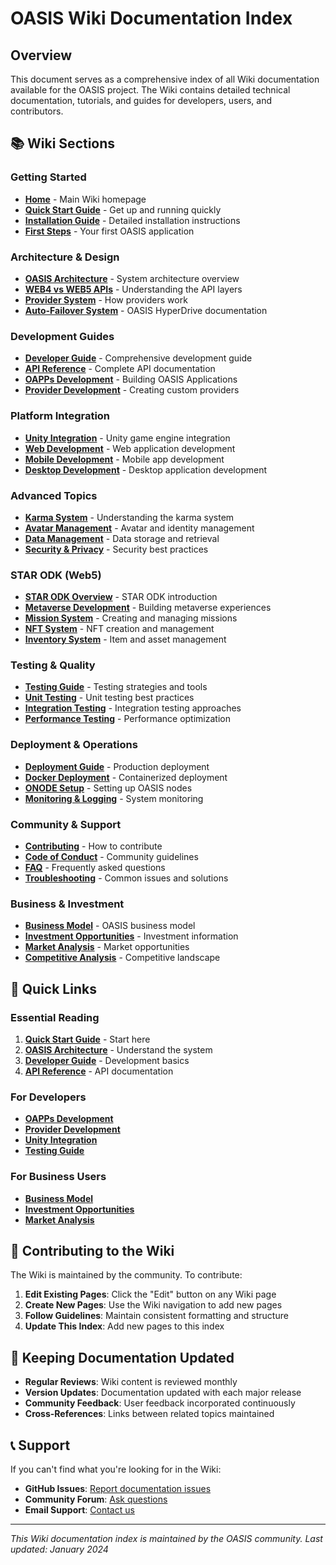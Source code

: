 # OASIS Wiki Documentation Index

## Overview
This document serves as a comprehensive index of all Wiki documentation available for the OASIS project. The Wiki contains detailed technical documentation, tutorials, and guides for developers, users, and contributors.

## 📚 Wiki Sections

### Getting Started
- **[Home](https://github.com/NextGenSoftwareUK/Our-World-OASIS-API-HoloNET-HoloUnity-And-.NET-HDK/wiki)** - Main Wiki homepage
- **[Quick Start Guide](https://github.com/NextGenSoftwareUK/Our-World-OASIS-API-HoloNET-HoloUnity-And-.NET-HDK/wiki/Quick-Start)** - Get up and running quickly
- **[Installation Guide](https://github.com/NextGenSoftwareUK/Our-World-OASIS-API-HoloNET-HoloUnity-And-.NET-HDK/wiki/Installation)** - Detailed installation instructions
- **[First Steps](https://github.com/NextGenSoftwareUK/Our-World-OASIS-API-HoloNET-HoloUnity-And-.NET-HDK/wiki/First-Steps)** - Your first OASIS application

### Architecture & Design
- **[OASIS Architecture](https://github.com/NextGenSoftwareUK/Our-World-OASIS-API-HoloNET-HoloUnity-And-.NET-HDK/wiki/OASIS-Architecture)** - System architecture overview
- **[WEB4 vs WEB5 APIs](https://github.com/NextGenSoftwareUK/Our-World-OASIS-API-HoloNET-HoloUnity-And-.NET-HDK/wiki/WEB4-vs-WEB5-APIs)** - Understanding the API layers
- **[Provider System](https://github.com/NextGenSoftwareUK/Our-World-OASIS-API-HoloNET-HoloUnity-And-.NET-HDK/wiki/Provider-System)** - How providers work
- **[Auto-Failover System](https://github.com/NextGenSoftwareUK/Our-World-OASIS-API-HoloNET-HoloUnity-And-.NET-HDK/wiki/Auto-Failover-System)** - OASIS HyperDrive documentation

### Development Guides
- **[Developer Guide](https://github.com/NextGenSoftwareUK/Our-World-OASIS-API-HoloNET-HoloUnity-And-.NET-HDK/wiki/Developer-Guide)** - Comprehensive development guide
- **[API Reference](https://github.com/NextGenSoftwareUK/Our-World-OASIS-API-HoloNET-HoloUnity-And-.NET-HDK/wiki/API-Reference)** - Complete API documentation
- **[OAPPs Development](https://github.com/NextGenSoftwareUK/Our-World-OASIS-API-HoloNET-HoloUnity-And-.NET-HDK/wiki/OAPPs-Development)** - Building OASIS Applications
- **[Provider Development](https://github.com/NextGenSoftwareUK/Our-World-OASIS-API-HoloNET-HoloUnity-And-.NET-HDK/wiki/Provider-Development)** - Creating custom providers

### Platform Integration
- **[Unity Integration](https://github.com/NextGenSoftwareUK/Our-World-OASIS-API-HoloNET-HoloUnity-And-.NET-HDK/wiki/Unity-Integration)** - Unity game engine integration
- **[Web Development](https://github.com/NextGenSoftwareUK/Our-World-OASIS-API-HoloNET-HoloUnity-And-.NET-HDK/wiki/Web-Development)** - Web application development
- **[Mobile Development](https://github.com/NextGenSoftwareUK/Our-World-OASIS-API-HoloNET-HoloUnity-And-.NET-HDK/wiki/Mobile-Development)** - Mobile app development
- **[Desktop Development](https://github.com/NextGenSoftwareUK/Our-World-OASIS-API-HoloNET-HoloUnity-And-.NET-HDK/wiki/Desktop-Development)** - Desktop application development

### Advanced Topics
- **[Karma System](https://github.com/NextGenSoftwareUK/Our-World-OASIS-API-HoloNET-HoloUnity-And-.NET-HDK/wiki/Karma-System)** - Understanding the karma system
- **[Avatar Management](https://github.com/NextGenSoftwareUK/Our-World-OASIS-API-HoloNET-HoloUnity-And-.NET-HDK/wiki/Avatar-Management)** - Avatar and identity management
- **[Data Management](https://github.com/NextGenSoftwareUK/Our-World-OASIS-API-HoloNET-HoloUnity-And-.NET-HDK/wiki/Data-Management)** - Data storage and retrieval
- **[Security & Privacy](https://github.com/NextGenSoftwareUK/Our-World-OASIS-API-HoloNET-HoloUnity-And-.NET-HDK/wiki/Security-and-Privacy)** - Security best practices

### STAR ODK (Web5)
- **[STAR ODK Overview](https://github.com/NextGenSoftwareUK/Our-World-OASIS-API-HoloNET-HoloUnity-And-.NET-HDK/wiki/STAR-ODK-Overview)** - STAR ODK introduction
- **[Metaverse Development](https://github.com/NextGenSoftwareUK/Our-World-OASIS-API-HoloNET-HoloUnity-And-.NET-HDK/wiki/Metaverse-Development)** - Building metaverse experiences
- **[Mission System](https://github.com/NextGenSoftwareUK/Our-World-OASIS-API-HoloNET-HoloUnity-And-.NET-HDK/wiki/Mission-System)** - Creating and managing missions
- **[NFT System](https://github.com/NextGenSoftwareUK/Our-World-OASIS-API-HoloNET-HoloUnity-And-.NET-HDK/wiki/NFT-System)** - NFT creation and management
- **[Inventory System](https://github.com/NextGenSoftwareUK/Our-World-OASIS-API-HoloNET-HoloUnity-And-.NET-HDK/wiki/Inventory-System)** - Item and asset management

### Testing & Quality
- **[Testing Guide](https://github.com/NextGenSoftwareUK/Our-World-OASIS-API-HoloNET-HoloUnity-And-.NET-HDK/wiki/Testing-Guide)** - Testing strategies and tools
- **[Unit Testing](https://github.com/NextGenSoftwareUK/Our-World-OASIS-API-HoloNET-HoloUnity-And-.NET-HDK/wiki/Unit-Testing)** - Unit testing best practices
- **[Integration Testing](https://github.com/NextGenSoftwareUK/Our-World-OASIS-API-HoloNET-HoloUnity-And-.NET-HDK/wiki/Integration-Testing)** - Integration testing approaches
- **[Performance Testing](https://github.com/NextGenSoftwareUK/Our-World-OASIS-API-HoloNET-HoloUnity-And-.NET-HDK/wiki/Performance-Testing)** - Performance optimization

### Deployment & Operations
- **[Deployment Guide](https://github.com/NextGenSoftwareUK/Our-World-OASIS-API-HoloNET-HoloUnity-And-.NET-HDK/wiki/Deployment-Guide)** - Production deployment
- **[Docker Deployment](https://github.com/NextGenSoftwareUK/Our-World-OASIS-API-HoloNET-HoloUnity-And-.NET-HDK/wiki/Docker-Deployment)** - Containerized deployment
- **[ONODE Setup](https://github.com/NextGenSoftwareUK/Our-World-OASIS-API-HoloNET-HoloUnity-And-.NET-HDK/wiki/ONODE-Setup)** - Setting up OASIS nodes
- **[Monitoring & Logging](https://github.com/NextGenSoftwareUK/Our-World-OASIS-API-HoloNET-HoloUnity-And-.NET-HDK/wiki/Monitoring-and-Logging)** - System monitoring

### Community & Support
- **[Contributing](https://github.com/NextGenSoftwareUK/Our-World-OASIS-API-HoloNET-HoloUnity-And-.NET-HDK/wiki/Contributing)** - How to contribute
- **[Code of Conduct](https://github.com/NextGenSoftwareUK/Our-World-OASIS-API-HoloNET-HoloUnity-And-.NET-HDK/wiki/Code-of-Conduct)** - Community guidelines
- **[FAQ](https://github.com/NextGenSoftwareUK/Our-World-OASIS-API-HoloNET-HoloUnity-And-.NET-HDK/wiki/FAQ)** - Frequently asked questions
- **[Troubleshooting](https://github.com/NextGenSoftwareUK/Our-World-OASIS-API-HoloNET-HoloUnity-And-.NET-HDK/wiki/Troubleshooting)** - Common issues and solutions

### Business & Investment
- **[Business Model](https://github.com/NextGenSoftwareUK/Our-World-OASIS-API-HoloNET-HoloUnity-And-.NET-HDK/wiki/Business-Model)** - OASIS business model
- **[Investment Opportunities](https://github.com/NextGenSoftwareUK/Our-World-OASIS-API-HoloNET-HoloUnity-And-.NET-HDK/wiki/Investment-Opportunities)** - Investment information
- **[Market Analysis](https://github.com/NextGenSoftwareUK/Our-World-OASIS-API-HoloNET-HoloUnity-And-.NET-HDK/wiki/Market-Analysis)** - Market opportunities
- **[Competitive Analysis](https://github.com/NextGenSoftwareUK/Our-World-OASIS-API-HoloNET-HoloUnity-And-.NET-HDK/wiki/Competitive-Analysis)** - Competitive landscape

## 🔗 Quick Links

### Essential Reading
1. **[Quick Start Guide](https://github.com/NextGenSoftwareUK/Our-World-OASIS-API-HoloNET-HoloUnity-And-.NET-HDK/wiki/Quick-Start)** - Start here
2. **[OASIS Architecture](https://github.com/NextGenSoftwareUK/Our-World-OASIS-API-HoloNET-HoloUnity-And-.NET-HDK/wiki/OASIS-Architecture)** - Understand the system
3. **[Developer Guide](https://github.com/NextGenSoftwareUK/Our-World-OASIS-API-HoloNET-HoloUnity-And-.NET-HDK/wiki/Developer-Guide)** - Development basics
4. **[API Reference](https://github.com/NextGenSoftwareUK/Our-World-OASIS-API-HoloNET-HoloUnity-And-.NET-HDK/wiki/API-Reference)** - API documentation

### For Developers
- **[OAPPs Development](https://github.com/NextGenSoftwareUK/Our-World-OASIS-API-HoloNET-HoloUnity-And-.NET-HDK/wiki/OAPPs-Development)**
- **[Provider Development](https://github.com/NextGenSoftwareUK/Our-World-OASIS-API-HoloNET-HoloUnity-And-.NET-HDK/wiki/Provider-Development)**
- **[Unity Integration](https://github.com/NextGenSoftwareUK/Our-World-OASIS-API-HoloNET-HoloUnity-And-.NET-HDK/wiki/Unity-Integration)**
- **[Testing Guide](https://github.com/NextGenSoftwareUK/Our-World-OASIS-API-HoloNET-HoloUnity-And-.NET-HDK/wiki/Testing-Guide)**

### For Business Users
- **[Business Model](https://github.com/NextGenSoftwareUK/Our-World-OASIS-API-HoloNET-HoloUnity-And-.NET-HDK/wiki/Business-Model)**
- **[Investment Opportunities](https://github.com/NextGenSoftwareUK/Our-World-OASIS-API-HoloNET-HoloUnity-And-.NET-HDK/wiki/Investment-Opportunities)**
- **[Market Analysis](https://github.com/NextGenSoftwareUK/Our-World-OASIS-API-HoloNET-HoloUnity-And-.NET-HDK/wiki/Market-Analysis)**

## 📝 Contributing to the Wiki

The Wiki is maintained by the community. To contribute:

1. **Edit Existing Pages**: Click the "Edit" button on any Wiki page
2. **Create New Pages**: Use the Wiki navigation to add new pages
3. **Follow Guidelines**: Maintain consistent formatting and structure
4. **Update This Index**: Add new pages to this index

## 🔄 Keeping Documentation Updated

- **Regular Reviews**: Wiki content is reviewed monthly
- **Version Updates**: Documentation updated with each major release
- **Community Feedback**: User feedback incorporated continuously
- **Cross-References**: Links between related topics maintained

## 📞 Support

If you can't find what you're looking for in the Wiki:

- **GitHub Issues**: [Report documentation issues](https://github.com/NextGenSoftwareUK/Our-World-OASIS-API-HoloNET-HoloUnity-And-.NET-HDK/issues)
- **Community Forum**: [Ask questions](https://t.me/ourworldthegamechat)
- **Email Support**: [Contact us](mailto:support@oasisplatform.world)

---

*This Wiki documentation index is maintained by the OASIS community. Last updated: January 2024*
